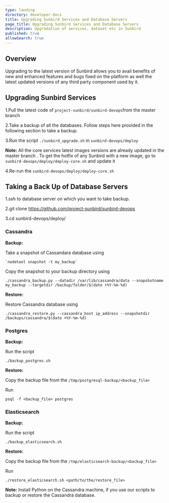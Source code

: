 ```yaml
---
type: landing
directory: developer-docs
title: Upgrading Sunbird Services and Database Servers
page_title: Upgrading Sunbird Services and Database Servers
description: Upgradation of services, dataset etc in Sunbird
published: true
allowSearch: true
---
```

## Overview
Upgrading to the latest version of Sunbird allows you to avail benefits of new and enhanced features and bugs fixed on the platform as well the latest updated versions of any third party component used by it.  

## Upgrading Sunbird Services

1.Pull the latest code of `project-sunbird/sunbird-devops`from the master branch 

2.Take a backup of all the databases. Follow steps here provided in the following section to take a backup. 

3.Run the script `./sunbird_upgrade.sh`  in `sunbird-devops/deploy`

**Note:** All the core services latest images versions are already updated in the master branch . To get the hotfix of any Sunbird with a new image, go to `sunbird-devops/deploy/deploy-core.sh`  and update it 

4.Re-run the `sunbird-devops/deploy/deploy-core.sh`  


## Taking a Back Up of Database Servers

1.ssh to database server on which you want to take backup.

2.git clone https://github.com/project-sunbird/sunbird-devops

3.cd sunbird-devops/deploy/

### Cassandra

**Backup:** 
	
   Take a snapshot of Cassandara database using 
	
	`nodetool snapshot -t my_backup`
   
  Copy the snapshot to your backup directory using

	./cassandra_backup.py --datadir /var/lib/cassandra/data --snapshotname my_backup --targetdir /backup/folder/$(date +%Y-%m-%d)

**Restore:**

Restore Cassandra database using
	           
	./cassandra_restore.py --cassandra_host ip_address --snapshotdir /backups/cassandra/$(date +%Y-%m-%d)

### Postgres

**Backup:** 

Run the script
	
	./backup_postgres.sh

**Restore:**

Copy the backup file from the `/tmp/postgresql-backup/<backup_file>`

Run

	psql -f <backup_file> postgres

### Elasticsearch 

**Backup:**

Run the script 

	./backup_elasticsearch.sh

**Restore:**

Copy the backup file from the `/tmp/elasticsearch-backup/<backup_file>`

Run
	
	./restore_elasticsearch.sh <path/to/the/restore_file>	
	
**Note:** Install Python on the Cassandra machine, if you use our scripts to backup or restore the Cassandra database.



